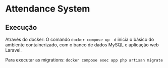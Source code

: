 # Attendance System


## Execução
Através do docker:
O comando ```docker compose up -d``` inicia o básico do ambiente containerizado, com o banco de dados MySQL e aplicação web Laravel.

Para executar as migrations: ``` docker compose exec app php artisan migrate ```

